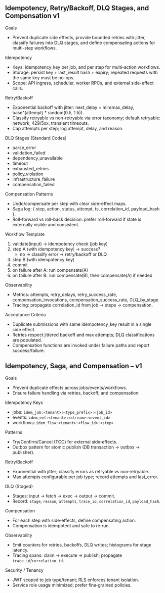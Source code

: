 ## Idempotency, Retry/Backoff, DLQ Stages, and Compensation v1

Goals
- Prevent duplicate side effects, provide bounded retries with jitter, classify failures into DLQ stages, and define compensating actions for multi-step workflows.

Idempotency
- Keys: idempotency_key per job, and per step for multi-action workflows.
- Storage: persist key + last_result hash + expiry; repeated requests with the same key must be no-ops.
- Scope: API ingress, scheduler, worker RPCs, and external side-effect calls.

Retry/Backoff
- Exponential backoff with jitter: next_delay = min(max_delay, base^(attempt) * random(0.5, 1.5)).
- Classify retryable vs non-retryable via error taxonomy; default retryable: network, 429/5xx, transient timeouts.
- Cap attempts per step; log attempt, delay, and reason.

DLQ Stages (Standard Codes)
- parse_error
- validation_failed
- dependency_unavailable
- timeout
- exhausted_retries
- policy_violation
- infrastructure_failure
- compensation_failed

Compensation Patterns
- Undo/compensate per step with clear side-effect maps.
- Saga log: { step, action, status, attempt, ts, correlation_id, payload_hash }.
- Roll-forward vs roll-back decision: prefer roll-forward if state is externally visible and consistent.

Workflow Template
1) validate(input) → idempotency check (job key)
2) step A (with idempotency key) → success?
   - no → classify error → retry/backoff or DLQ
3) step B (with idempotency key)
4) commit
5) on failure after A: run compensate(A)
6) on failure after B: run compensate(B), then compensate(A) if needed

Observability
- Metrics: attempts, retry_delays, retry_success_rate, compensation_invocations, compensation_success_rate, DLQ_by_stage.
- Tracing: propagate correlation_id from job → steps → compensation.

Acceptance Criteria
- Duplicate submissions with same idempotency_key result in a single side effect.
- Retries respect jittered backoff and max attempts; DLQ classifications are populated.
- Compensation functions are invoked under failure paths and report success/failure.

## Idempotency, Saga, and Compensation – v1

Goals
- Prevent duplicate effects across jobs/events/workflows.
- Ensure failure handling via retries, backoff, and compensation.

Idempotency Keys
- jobs: `idem_job:<tenant>:<type_prefix>:<job_id>`
- events: `idem_evt:<tenant>:<stream>:<event_id>`
- workflows: `idem_flow:<tenant>:<flow_id>:<step>`

Patterns
- Try/Confirm/Cancel (TCC) for external side‑effects.
- Outbox pattern for atomic publish (DB transaction → outbox → publisher).

Retry/Backoff
- Exponential with jitter; classify errors as retryable vs non‑retryable.
- Max attempts configurable per job type; record attempts and last_error.

DLQ (Staged)
- Stages: input → fetch → exec → output → commit.
- Record: `stage`, `reason`, `attempts`, `trace_id`, `correlation_id`, `payload_hash`.

Compensation
- For each step with side‑effects, define compensating action.
- Compensation is idempotent and safe to re‑run.

Observability
- Emit counters for retries, backoffs, DLQ writes; histograms for stage latency.
- Tracing spans: claim → execute → publish; propagate `trace_id`/`correlation_id`.

Security / Tenancy
- JWT scoped to job type/tenant; RLS enforces tenant isolation.
- Service role usage minimized; prefer fine‑grained policies.

